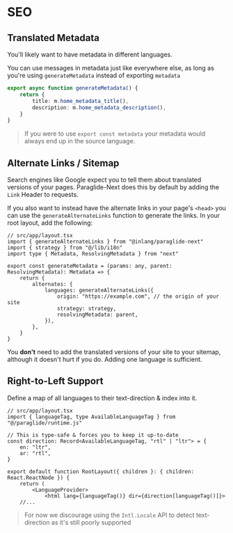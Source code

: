 # SEO

## Translated Metadata

You'll likely want to have metadata in different languages.

You can use messages in metadata just like everywhere else, as long as you're using `generateMetadata` instead of exporting `metadata`

```ts
export async function generateMetadata() {
	return {
		title: m.home_metadata_title(),
		description: m.home_metadata_description(),
	}
}
```

> If you were to use `export const metadata` your metadata would always end up in the source language.

## Alternate Links / Sitemap

Search engines like Google expect you to tell them about translated versions of your pages. Paraglide-Next does this by default by adding the `Link` Header to requests.

If you also want to instead have the alternate links in your page's `<head>` you can use the `generateAlternateLinks` function to generate the links. In your root layout, add the following:

```tsx
// src/app/layout.tsx
import { generateAlternateLinks } from "@inlang/paraglide-next"
import { strategy } from "@/lib/i18n"
import type { Metadata, ResolvingMetadata } from "next"

export const generateMetadata = (params: any, parent: ResolvingMetadata): Metadata => {
	return {
		alternates: {
			languages: generateAlternateLinks({
				origin: "https://example.com", // the origin of your site
				strategy: strategy,
				resolvingMetadata: parent,
			}),
		},
	}
}
```

You **don't** need to add the translated versions of your site to your sitemap, although it doesn't hurt if you do. Adding one language is sufficient.

## Right-to-Left Support

Define a map of all languages to their text-direction & index into it.

```tsx
// src/app/layout.tsx
import { languageTag, type AvailableLanguageTag } from "@/paraglide/runtime.js"

// This is type-safe & forces you to keep it up-to-date
const direction: Record<AvailableLanguageTag, "rtl" | "ltr"> = {
	en: "ltr",
	ar: "rtl",
}

export default function RootLayout({ children }: { children: React.ReactNode }) {
	return (
		<LanguageProvider>
			<html lang={languageTag()} dir={direction[languageTag()]}>
	//...
```

> For now we discourage using the `Intl.Locale` API to detect text-direction as it's still poorly supported
